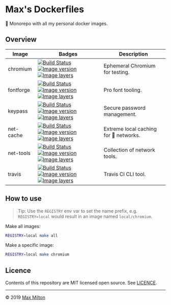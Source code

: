 # Max's Dockerfiles

🐋 Monorepo with all my personal docker images.

## Overview

<!-- prettier-ignore -->
| Image | Badges | Description |
| --- | --- | --- |
| chromium | [![Build Status](https://travis-ci.org/MaxMilton/docker-chromium.svg?branch=master)](https://travis-ci.org/MaxMilton/docker-chromium) [![Image version](https://images.microbadger.com/badges/version/maxmilton/chromium.svg)](https://microbadger.com/images/maxmilton/chromium) [![Image layers](https://images.microbadger.com/badges/image/maxmilton/chromium.svg)](https://microbadger.com/images/maxmilton/chromium) | Ephemeral Chromium for testing. |
| fontforge | [![Build Status](https://travis-ci.org/MaxMilton/docker-fontforge.svg?branch=master)](https://travis-ci.org/MaxMilton/docker-fontforge) [![Image version](https://images.microbadger.com/badges/version/maxmilton/fontforge.svg)](https://microbadger.com/images/maxmilton/fontforge) [![Image layers](https://images.microbadger.com/badges/image/maxmilton/fontforge.svg)](https://microbadger.com/images/maxmilton/fontforge) | Pro font tooling. |
| keypass | [![Build Status](https://travis-ci.com/MaxMilton/docker-keepass.svg?branch=master)](https://travis-ci.com/MaxMilton/docker-keepass) [![Image version](https://images.microbadger.com/badges/version/maxmilton/keepass.svg)](https://microbadger.com/images/maxmilton/keepass) [![Image layers](https://images.microbadger.com/badges/image/maxmilton/keepass.svg)](https://microbadger.com/images/maxmilton/keepass) | Secure password management. |
| net-cache | [![Build Status](https://travis-ci.com/MaxMilton/docker-net-cache.svg?branch=master)](https://travis-ci.com/MaxMilton/docker-net-cache) [![Image version](https://images.microbadger.com/badges/version/maxmilton/net-cache.svg)](https://microbadger.com/images/maxmilton/net-cache) [![Image layers](https://images.microbadger.com/badges/image/maxmilton/net-cache.svg)](https://microbadger.com/images/maxmilton/net-cache) | Extreme local caching for 💩 networks. |
| net-tools | [![Build Status](https://travis-ci.com/MaxMilton/docker-net-tools.svg?branch=master)](https://travis-ci.com/MaxMilton/docker-net-tools) [![Image version](https://images.microbadger.com/badges/version/maxmilton/net-tools.svg)](https://microbadger.com/images/maxmilton/net-tools) [![Image layers](https://images.microbadger.com/badges/image/maxmilton/net-tools.svg)](https://microbadger.com/images/maxmilton/net-tools) | Collection of network tools. |
| travis | [![Build Status](https://travis-ci.org/MaxMilton/docker-travis.svg?branch=master)](https://travis-ci.org/MaxMilton/docker-travis) [![Image version](https://images.microbadger.com/badges/version/maxmilton/travis.svg)](https://microbadger.com/images/maxmilton/travis) [![Image layers](https://images.microbadger.com/badges/image/maxmilton/travis.svg)](https://microbadger.com/images/maxmilton/travis) | Travis CI CLI tool. |

## How to use

> Tip: Use the `REGISTRY` env var to set the name prefix, e.g. `REGISTRY=local` would result in an image named `local/chromium`.

Make all images:

```sh
REGISTRY=local make all
```

Make a specific image:

```sh
REGISTRY=local make chromium
```

## Licence

Contents of this repository are MIT licensed open source. See [LICENCE](https://github.com/MaxMilton/dockerfiles/blob/master/LICENCE).

---

© 2019 [Max Milton](https://maxmilton.com)
